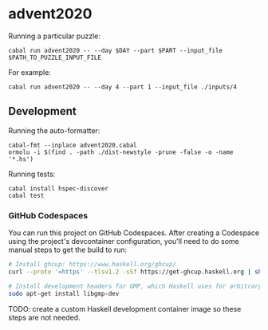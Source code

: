 # advent2020

Running a particular puzzle:

```
cabal run advent2020 -- --day $DAY --part $PART --input_file $PATH_TO_PUZZLE_INPUT_FILE
```

For example:

```
cabal run advent2020 -- --day 4 --part 1 --input_file ./inputs/4
```

## Development

Running the auto-formatter:

```
cabal-fmt --inplace advent2020.cabal
ormolu -i $(find . -path ./dist-newstyle -prune -false -o -name '*.hs')
```

Running tests:

```
cabal install hspec-discover
cabal test
```

### GitHub Codespaces

You can run this project on GitHub Codespaces. After creating a Codespace using the project's devcontainer configuration, you'll need to do some manual steps to get the build to run:

```sh
# Install ghcup: https://www.haskell.org/ghcup/
curl --proto '=https' --tlsv1.2 -sSf https://get-ghcup.haskell.org | sh

# Install development headers for GMP, which Haskell uses for arbitrary-precision arithmetic.
sudo apt-get install libgmp-dev
```

TODO: create a custom Haskell development container image so these steps are not needed.
